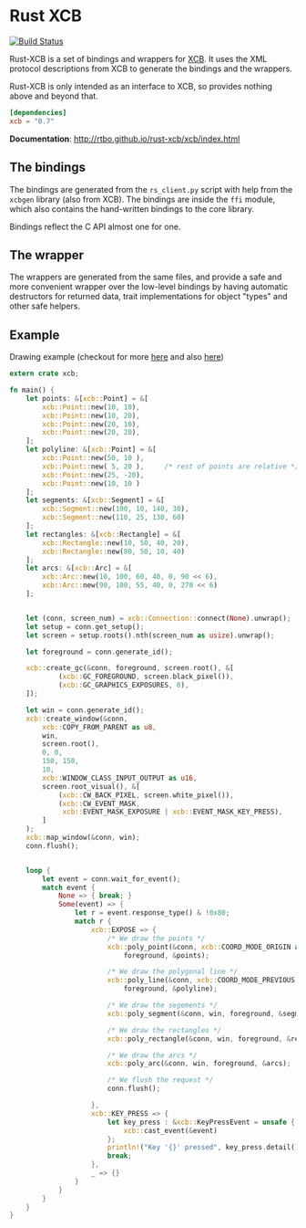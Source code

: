 # Rust XCB

[![Build Status](https://travis-ci.org/rtbo/rust-xcb.svg?branch=master)](https://travis-ci.org/rtbo/rust-xcb)

Rust-XCB is a set of bindings and wrappers for [XCB](http://xcb.freedesktop.org). It uses the XML
protocol descriptions from XCB to generate the bindings and the wrappers.

Rust-XCB is only intended as an interface to XCB, so provides nothing above and beyond that.

```toml
[dependencies]
xcb = "0.7"
```

__Documentation__:
http://rtbo.github.io/rust-xcb/xcb/index.html

## The bindings

The bindings are generated from the `rs_client.py` script with help from the `xcbgen` library (also
from XCB). The bindings are inside the `ffi` module, which also contains the hand-written bindings
to the core library.

Bindings reflect the C API almost one for one.

## The wrapper

The wrappers are generated from the same files, and provide a safe and more convenient wrapper over
the low-level bindings by having automatic destructors for returned data, trait implementations for
object "types" and other safe helpers.

## Example

Drawing example (checkout for more [here](https://github.com/rtbo/rust-xcb/tree/master/examples)
and also [here](https://github.com/rtbo/toy_xcb))

```rust
extern crate xcb;

fn main() {
    let points: &[xcb::Point] = &[
        xcb::Point::new(10, 10),
        xcb::Point::new(10, 20),
        xcb::Point::new(20, 10),
        xcb::Point::new(20, 20),
    ];
    let polyline: &[xcb::Point] = &[
        xcb::Point::new(50, 10 ),
        xcb::Point::new( 5, 20 ),     /* rest of points are relative */
        xcb::Point::new(25, -20),
        xcb::Point::new(10, 10 )
    ];
    let segments: &[xcb::Segment] = &[
        xcb::Segment::new(100, 10, 140, 30),
        xcb::Segment::new(110, 25, 130, 60)
    ];
    let rectangles: &[xcb::Rectangle] = &[
        xcb::Rectangle::new(10, 50, 40, 20),
        xcb::Rectangle::new(80, 50, 10, 40)
    ];
    let arcs: &[xcb::Arc] = &[
        xcb::Arc::new(10, 100, 60, 40, 0, 90 << 6),
        xcb::Arc::new(90, 100, 55, 40, 0, 270 << 6)
    ];


    let (conn, screen_num) = xcb::Connection::connect(None).unwrap();
    let setup = conn.get_setup();
    let screen = setup.roots().nth(screen_num as usize).unwrap();

    let foreground = conn.generate_id();

    xcb::create_gc(&conn, foreground, screen.root(), &[
            (xcb::GC_FOREGROUND, screen.black_pixel()),
            (xcb::GC_GRAPHICS_EXPOSURES, 0),
    ]);

    let win = conn.generate_id();
    xcb::create_window(&conn,
        xcb::COPY_FROM_PARENT as u8,
        win,
        screen.root(),
        0, 0,
        150, 150,
        10,
        xcb::WINDOW_CLASS_INPUT_OUTPUT as u16,
        screen.root_visual(), &[
            (xcb::CW_BACK_PIXEL, screen.white_pixel()),
            (xcb::CW_EVENT_MASK,
             xcb::EVENT_MASK_EXPOSURE | xcb::EVENT_MASK_KEY_PRESS),
        ]
    );
    xcb::map_window(&conn, win);
    conn.flush();


    loop {
        let event = conn.wait_for_event();
        match event {
            None => { break; }
            Some(event) => {
                let r = event.response_type() & !0x80;
                match r {
                    xcb::EXPOSE => {
                        /* We draw the points */
                        xcb::poly_point(&conn, xcb::COORD_MODE_ORIGIN as u8, win,
                            foreground, &points);

                        /* We draw the polygonal line */
                        xcb::poly_line(&conn, xcb::COORD_MODE_PREVIOUS as u8, win,
                            foreground, &polyline);

                        /* We draw the segements */
                        xcb::poly_segment(&conn, win, foreground, &segments);

                        /* We draw the rectangles */
                        xcb::poly_rectangle(&conn, win, foreground, &rectangles);

                        /* We draw the arcs */
                        xcb::poly_arc(&conn, win, foreground, &arcs);

                        /* We flush the request */
                        conn.flush();

                    },
                    xcb::KEY_PRESS => {
                        let key_press : &xcb::KeyPressEvent = unsafe {
                            xcb::cast_event(&event)
                        };
                        println!("Key '{}' pressed", key_press.detail());
                        break;
                    },
                    _ => {}
                }
            }
        }
    }
}
```

